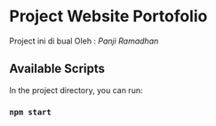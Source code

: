 # Project Website Portofolio

Project ini di bual Oleh : *Panji Ramadhan*

## Available Scripts

In the project directory, you can run:

### `npm start`

